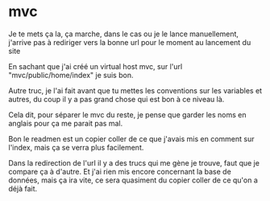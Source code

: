 # mvc

Je te mets ça la, ça marche, dans le cas ou je le lance manuellement, j'arrive pas à rediriger vers la bonne url pour le moment au lancement du site

En sachant que j'ai créé un virtual host mvc, sur l'url "mvc/public/home/index" je suis bon.

Autre truc, je l'ai fait avant que tu mettes les conventions sur les variables et autres, du coup il y a pas grand chose qui est bon à ce niveau là.

Cela dit, pour séparer le mvc du reste, je pense que garder les noms en anglais pour ça me parait pas mal.

Bon le readmen est un copier coller de ce que j'avais mis en comment sur l'index, mais ça se verra plus facilement.

Dans la redirection de l'url il y a des trucs qui me gène je trouve, faut que je compare ça à d'autre.
Et j'ai rien mis encore concernant la base de données, mais ça ira vite, ce sera quasiment du copier coller de ce qu'on a déjà fait.
